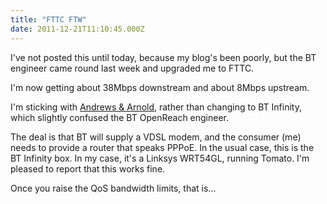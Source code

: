 ```yaml
---
title: "FTTC FTW"
date: 2011-12-21T11:10:45.000Z
---
```

I've not posted this until today, because my blog's been poorly, but the BT engineer came round last week and upgraded me to FTTC.

I'm now getting about 38Mbps downstream and about 8Mbps upstream.

I'm sticking with [Andrews & Arnold](http://aa.net.uk/), rather than changing to BT Infinity, which slightly confused the BT OpenReach engineer.

The deal is that BT will supply a VDSL modem, and the consumer (me) needs to provide a router that speaks PPPoE. In the usual case, this is the BT Infinity box. In my case, it's a Linksys WRT54GL, running Tomato. I'm pleased to report that this works fine.

Once you raise the QoS bandwidth limits, that is...